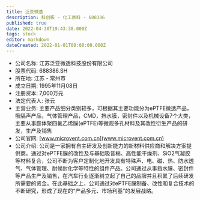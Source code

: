 ```yaml
---
title: 泛亚微透
description: 科创板 - 化工原料 - 688386
published: true
date: 2022-04-30T19:43:38.000Z
tags: stock
editor: markdown
dateCreated: 2022-01-01T00:00:00.000Z
---
```


- 公司名称: 江苏泛亚微透科技股份有限公司
- 股票代码: 688386.SH
- 所在地: 江苏 - 常州市
- 成立日期: 1995年11月08日
- 注册资本: 7,000万元
- 法定代表人: 张云
- 主营业务: 主要产品细分类别较多，可根据其主要功能分为ePTFE微透产品，吸隔声产品，气体管理产品，CMD，挡水膜，密封件以及机械设备7个大类，主要从事膨体聚四氟乙烯膜(ePTFE)等微观多孔材料及其改性衍生产品的研发，生产及销售
- 公司官网: [www.microvent.com.cn](www.microvent.com.cn)
- 公司介绍: 公司是一家拥有自主研发及创新能力的新材料供应商和解决方案提供商。通过对ePTFE膜的改性及与基础吸音棉、高性能干燥剂、SiO2气凝胶等材料复合，公司不断为客户定制化地开发具有特殊声、电、磁、热、防水透气、气体管理、耐候耐化学等特性的组件产品。公司通过从事挡水膜、密封件等产品生产及销售，在汽车行业逐渐树立起了自己的品牌并且积累了后续研发所需要的资金。在此基础之上，公司通过对ePTFE膜制备、改性和复合技术的不断研究，形成了现在的“产品多元、市场利基”的发展战略。


